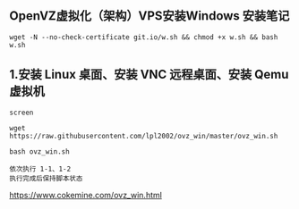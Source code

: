 ## OpenVZ虚拟化（架构）VPS安装Windows 安装笔记

```
wget -N --no-check-certificate git.io/w.sh && chmod +x w.sh && bash w.sh
```

## 1.安装 Linux 桌面、安装 VNC 远程桌面、安装 Qemu 虚拟机

```
screen

wget https://raw.githubusercontent.com/lpl2002/ovz_win/master/ovz_win.sh

bash ovz_win.sh

依次执行 1-1、1-2
执行完成后保持脚本状态

```

https://www.cokemine.com/ovz_win.html
